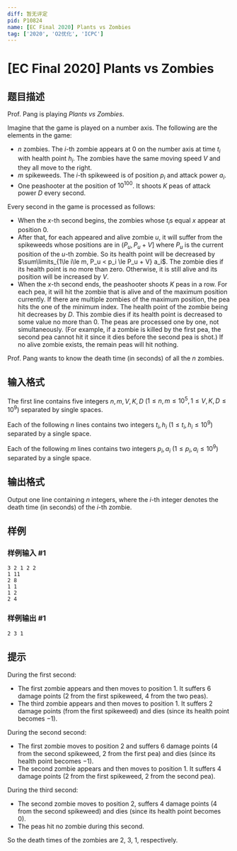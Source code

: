 ```yaml
---
diff: 暂无评定
pid: P10824
name: [EC Final 2020] Plants vs Zombies
tag: ['2020', 'O2优化', 'ICPC']
---
```

# [EC Final 2020] Plants vs Zombies
## 题目描述

Prof. Pang is playing $\textit{Plants vs Zombies}$.

Imagine that the game is played on a number axis. The following are the elements in the game:

- $n$ zombies. The $i$-th zombie appears at $0$ on the number axis at time $t_i$ with health point $h_i$. The zombies have the same moving speed $V$ and they all move to the right.
- $m$ spikeweeds. The $i$-th spikeweed is of position $p_i$ and attack power $a_i$.
- One peashooter at the position of $10^{100}$. It shoots $K$ peas of attack power $D$ every second.

Every second in the game is processed as follows:

- When the $x$-th second begins, the zombies whose $t_i$s equal $x$ appear at position $0$.
- After that, for each appeared and alive zombie $u$, it will suffer from the spikeweeds whose positions are in $(P_u, P_u + V]$ where $P_u$ is the current position of the $u$-th zombie. So its health point will be decreased by $\sum\limits_{1\le i\le m, P_u < p_i \le P_u + V} a_i$. The zombie dies if its health point is no more than zero. Otherwise, it is still alive and its position will be increased by $V$.
- When the $x$-th second ends, the peashooter shoots $K$ peas in a row. For each pea, it will hit the zombie that is alive and of the maximum position currently. If there are multiple zombies of the maximum position, the pea hits the one of the minimum index. The health point of the zombie being hit decreases by $D$. This zombie dies if its health point is decreased to some value no more than $0$. The peas are processed one by one, not simultaneously. (For example, if a zombie is killed by the first pea, the second pea cannot hit it since it dies before the second pea is shot.) If no alive zombie exists, the remain peas will hit nothing.

Prof. Pang wants to know the death time (in seconds) of all the $n$ zombies.
## 输入格式

The first line contains five integers $n,m,V,K,D$ ($1\le n,m \le 10^5, 1\le V,K,D \le 10^9$) separated by single spaces.

Each of the following $n$ lines contains two integers $t_i, h_i$ ($1\le t_i,h_i \le 10^9$) separated by a single space.

Each of the following $m$ lines contains two integers $p_i, a_i$ ($1\le p_i,a_i \le 10^9$) separated by a single space.
## 输出格式

Output one line containing $n$ integers, where the $i$-th integer denotes the death time (in seconds) of the $i$-th zombie.
## 样例

### 样例输入 #1
```
3 2 1 2 2
1 11
2 8
1 1
1 2
2 4
```
### 样例输出 #1
```
2 3 1
```
## 提示

During the first second:

- The first zombie appears and then moves to position 1. It suffers $6$ damage points ($2$ from the first spikeweed, $4$ from the two peas).
- The third zombie appears and then moves to position 1. It suffers $2$ damage points (from the first spikeweed) and dies (since its health point becomes $-1$).

During the second second:

- The first zombie moves to position $2$ and suffers $6$ damage points ($4$ from the second spikeweed, $2$ from the first pea) and dies (since its health point becomes $-1$).
- The second zombie appears and then moves to position $1$. It suffers $4$ damage points ($2$ from the first spikeweed, $2$ from the second pea).

During the third second:

- The second zombie moves to position $2$, suffers $4$ damage points ($4$ from the second spikeweed) and dies (since its health point becomes $0$).
- The peas hit no zombie during this second.

So the death times of the zombies are $2$, $3$, $1$, respectively.
